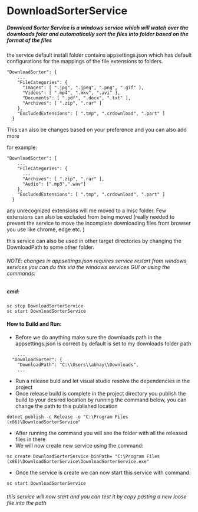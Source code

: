 # DownloadSorterService

##### Download Sorter Service is a windows service which will watch over the downloads foler and automatically sort the files into folder based on the format of the files

the service default install folder contains appsettings.json which has default configurations for the mappings of the file extensions to folders.

```
"DownloadSorter": {
    ...
    "FileCategories": {
      "Images": [ ".jpg", ".jpeg", ".png", ".gif" ],
      "Videos": [ ".mp4", ".mkv", ".avi" ],
      "Documents": [ ".pdf", ".docx", ".txt" ],
      "Archives": [ ".zip", ".rar" ]
    },
    "ExcludedExtensions": [ ".tmp", ".crdownload", ".part" ]
  }
```

This can also be changes based on your preference and you can also add more

for example:

```
"DownloadSorter": {
    ...
    "FileCategories": {
      ...
      "Archives": [ ".zip", ".rar" ],
      "Audio": [".mp3",".wav"]
    },
    "ExcludedExtensions": [ ".tmp", ".crdownload", ".part" ]
  }
```

any unrecognized extensions will me moved to a misc folder. Few extensions can also be excluded from being moved (really needed to prevent the service to move the incomplete downloading files from browser you use like chrome, edge etc. )

this service can also be used in other target directories by changing the DownloadPath to some other folder.

###### NOTE: changes in appsettings.json requires service restart from windows services you can do this via the windows services GUI or using the commands:

##### cmd:

```
sc stop DownloadSorterService
sc start DownloadSorterService
```

#### How to Build and Run:

- Before we do anything make sure the downloads path in the appsettings.json is correct by default is set to my downloads folder path

```
    ...
  "DownloadSorter": {
    "DownloadPath": "C:\\Users\\abhay\\Downloads",
    ...

```

- Run a release buld and let visual studio resolve the dependencies in the project
- Once release build is complete in the project directory you publish the build to your desired location by running the command below, you can change the path to this published location

```
dotnet publish -c Release -o "C:\Program Files (x86)\DownloadSorterService"
```

- After running the command you will see the folder with all the released files in there
- We will now create new service using the command:

```
sc create DownloadSorterService binPath= "C:\Program Files (x86)\DownloadSorterService\DownloadSorterService.exe"
```

- Once the service is create we can now start this service with command:

```
sc start DownloadSorterService
```

###### this service will now start and you can test it by copy pasting a new loose file into the path
